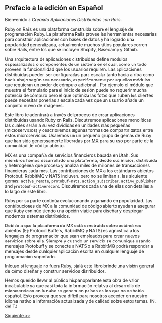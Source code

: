 ## Prefacio a la edición en Español

Bienvenido a *Creando Aplicaciones Distribuidas con Rails*.

Ruby on Rails es una plataforma construida sobre el lenguaje de programación
Ruby. La plataforma Rails provee las herramientas necesarias para construir
aplicaciones con bases de datos y ha logrado una popularidad generalizada,
actualmente muchos sitios populares corren sobre Rails, entre los que se
incluyen Shopify, Basecamp y Github.

Una arquitectura de aplicaciones distribuidas define modulos especializados o
componentes de un sistema en el cual, como un todo, proveen la funcionalidad que
los usuarios requiren. Las aplicaciones distribuidas pueden ser configuradas
para escalar tanto hacia arriba como hacia abajo según sea necesario,
especificamente por aquellos módulos que requieran un poder de cómputo adicional
. Por ejemplo el módulo que muestra el formulario para el inicio de sesión puede
no requerir mucha potencia de cómputo pero el que optimiza las fotos que suben
los clientes puede necesitar ponerlas a escala cada vez que un usuario añade un
conjunto nuevo de imágenes.

Este libro te adentrará a través del proceso de crear aplicaciones distribuidas
usando Ruby on Rails. Discutiremos aplicaciones monolíticas las cuales serán a
su vez divididas en unidades más pequeñas (microservicios) y describiremos
algunas formas de compartir datos entre estos microservicios. Usaremos un
un pequeño grupo de gemas de Ruby que han sido generosamente liberadas por
[MX][] para su uso por parte de la comunidad de código abierto.

MX es una compañía de servicios financieros basada en Utah. Sus miembros hemos
desarrollado una plataforma, desde sus inicios, distribuida y heterogénea que
procesa y analiza miles de millones de transacciones financieras cada mes. 
Las contribuciones de MX a los estándares abiertos Protobuf, RabbitMQ y NATS
incluyen, pero no se limitan a, las siguiente gemas: `active_remote`,
`protobuf-nats`, `action_subscriber`, `active_publisher` and
`protobuf-activerecord`. Discutiremos cada una de ellas con detalles a lo largo
de este libro.

Ruby por su parte continúa evolucionando y ganando en popularidad. Las
contribuciones de MX a la comunidad de código abierto ayudan a asegurar que Ruby
coninúe siendo una opción viable para diseñar y desplegar modernos sistemas
distribuidos.

Debido a que la plataforma de MX está construida sobre estándares abiertos (Ej:
 Protocol Buffers, RabbitMQ y NATS) es agnóstica a los lenguajes de programación
 que sean empleados para crear nuevos servicios sobre ella. Siempre y cuando un
 servicio se comunique usando mensajes Protobuff y se conecte a NATS o a
 RabbitMQ podrá responder a mensajes desde cualquier aplicación escrita en
cualquier lenguaje de programación soportado.

Inlcuso si lenguaje no fuera Ruby, ojalá este libro brinde una visión general de
cómo diseñar y construir servicios distribuidos.

Hemos querido llevar al público hispanoparlante esta obra de valor incalculable
ya que casi toda la información relativa al desarrollo de microservicios en la
nube se genera en países en los que no se habla español. Esto provoca que sea
difícil para nosotros acceder en nuestro idioma nativo a información actualizada
y de calidad sobre estos temas. (N. del T.)

[Siguiente >>](002-who-is-this-book-for.es.md)

[MX]: https://mx.com
